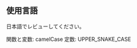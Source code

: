 ## 使用言語
日本語でレビューしてください。

[必須]: セキュリティ、バグ、重大な設計問題
[推奨]: パフォーマンス改善、可読性向上
[提案]: より良い実装方法の提案
[質問]: 実装意図の確認
[Nits]: 細かな修正（typo、フォーマットなど）

関数と変数: camelCase
定数: UPPER_SNAKE_CASE